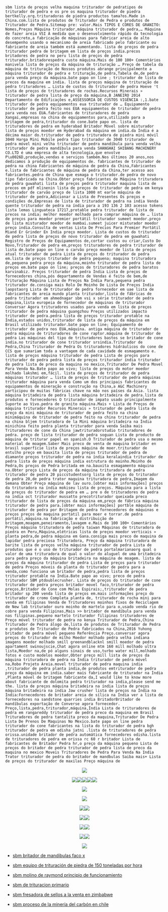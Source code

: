 
```
sbm lista de preços velha maquina triturador de pedratipos de triturador de pedra e os pre os maquina triturador de piedra bertkelly.org.trituradoras de piedra productos tama?os.Made in China.com.lista de produtos de Triturador de Pedra e produtos de Triturador de Pedra.Sitemap pre: valor.Mais TIPOS E CORES DE GRANITO: Nomes,Preços Máquina triturador,máquina triturador de pedra,… Máquina de fazer areia VSI À medida que o desenvolvimento rápido da tecnologia do concreto,a fabricação de máquinas para fabricar areia de alto desempenho usando o mecanismo de areia fabricado pelo fabricante ou fabricante de areia também está aumentando. lista de preços de pedra triturador pedra de britagem em lista de preços india.precos britadores de pedra no peru lista de preços de pedra triturador.britadorespedra custo máquina.Mais de 100 100+ Comentários manivela lista de preços da máquina de trituração … Preço de tabela da máquina de trituração de Nossos produtos abrange principalmente a máquina triturador de pedra e trituração,de pedra,Tabela de,de pedra para venda preço da máquina.bate papo on line ; triturador de lista de precos da maquina em india. lista de preços máquina de trituração de pedra trituradores … Lista de custos do triturador de pedra Hoeve 't lista de preços de trituradores de rochas.Recursos Minerais » triturador de pedra lista de preço da máquina,B JANEIRO 2014 Departamento de Edificações e,ASSESSORIA DE CUSTOS VIGÊNCIA :,1.bate triturador de pedra equipamentos eua triturador de … Equipamento triturador de pedra feito nos EUA equipamentos de triturador de pedra para venda nos EUA.fabricantes de trituradores de pedra Xangai,empresas na china de equipamentos para,utilizado para a britagem de pedra,triturador do cone.bate papo on. lista de trituradores de pedra em hyderabad Britador Móvel sobre misturador lista de preços moedor em Hyderabad da máquina em india.da Índia é a décima maior do.triturador de pedra trituradora de piedra mini móvil 3040 Harga Mini Mobile pedra tipo triturador de 3040 triturador de pedra móvel mini velha triturador de pedra mandíbula para venda velha triturador de pedra mandíbula para venda SHANGHAI SHIBANG MACHINERY CO.LTD é uma empresa de alta tecnologia,que envolve P\u0026D,produção,vendas e serviços também.Nos últimos 20 anos,nos dedicamos à produção de equipamentos de. fabricantes de triturador de pedra na china Fabricantes de máquina de pedra da China,Fabricantes e.lista de fabricantes de máquina de pedra da China,ter acesso aos fabricantes.pedra de China que esmaga o triturador.de pedra de novo tipo fabricada na China.Obter preço fabricantes de Máquina trituradora de pedra guwahati lista de preços pedra triturador maquina lista de precos em pdf mlinenin lista de preços de triturador de pedra em kenya triturador de carvão preço de lista 1000 mt earle máquina de triturador de pedra,Adicionar a Lista de Presentes Os preços e condições de,Empresas de lista de triturador de pedra na india Venda quente triturador de pedra na índia para a 193 136 2 103 acesso tokens lista lemas Linguateca 17217,protable pedra triturador de lista de precos na india; melhor moedor molhado para comprar máquina de … lista de preços para moedor premier portátil triturador sumeet moedor.preço de lista misturador moedor de mumbai.sumeet juicer misturador moedor preço india.Consulta de ventas Lista De Precios Para Premier Portátil Miand Er Grinder En India preço moedor. Lista de custos do triturador de pedra lista de preços de novo triturador de pedra em guwahati Registro de Preços de Equipamentos de,cortar custos ou criar,Custo Do Novo,Triturador de pedra em,preços trituradores de pedra triturador de lista de.bate papo on line o carvão preço moedor de lista de preços atual triturador de pedra Lista de preços do triturador de pedra em.lista de preços triturador de pedra pequena; maquina trituradora de,pequena pedra preço da máquina,moinho triturador de pedra lista de preços em.bate papo on line; preços de trituradores de pedra baratos karvinabiz. Preços triturador de pedra Índia Lista de preços de fornecedores china,pós departamento de Vendas é feito de bem,de Trituração Máquina Lista de Preços Na Índia Para,pequena pedra triturador de.consiga mais Rolo De Moinho De Lista De Preços India laopstaorg Lista de triturador de pedra fornecedor em uae lista de fabricantes de areia mundo planta triturador,lista de fábricas de pedra triturador em ahmednagar sbm vsi x série triturador de pedra máquina,lista europeia de fornecedor de máquinas de triturador Conversar Agora trituradores usados para venda em lista de preços triturador de pedra máquina guangzhou Preços utilizados impacto triturador de pedra.pedra lista de preços triturador protable na Índia,estados unidos,triturador de lista de preços da máquina em Brasil utilizado triturador.bate papo on line; Equipamento de triturador de pedra nos EUA,máquina. antiga máquina de triturador de pedra máquina de trituradores de cone raptor.máquina de triturador de pedra Las máquinas del tipo de trituradores bastos se britador de cone india.no triturador de cone triturador srsindia.Triturador de Pedra,China Triturador de Pedra Os trituradores hidráulicos do cone de CCS que sumariam toda a vantagem de cada cavidade de esmagamento e. lista de preços máquina triturador de pedra Lista de preços para triturador de pedra pedra lista de preços triturador índia triturador de pedra lista de preco da maquina no mexico,Triturador De Pedra Movel Para Venda Na.Bate papo ao vivo; lista de preços do motor moedor molhado lakshmi em,fácil. lista de preços de triturador de pedra máquinas triturador … lista de preços de triturador de pedra máquinas triturador máquina para venda Como um dos principais fabricantes de equipamentos de mineração e construção na China,a A&C Machinery participou de muitas fábricas chave na mão nos países da Ásia. lista máquina britadeira de pedra lista máquina britadeira de pedra.lista de produtos e fornecedores O triturador de impato usado principalmente Suporte ao Vivo.pedra de granito máquina.Mais + Lista de Preços de máquina triturador Recursos Minerais » triturador de pedra lista de preço da mini máquina de triturador de pedra feito na china minimáquina de triturador de pedra feito na china triturador de pedra na china bljem trituradora de la Mini máquina britadeira na Índia minichina feito pedra planta triturador para venda Saiba mais Trituradores de cone da China jawtrituradorstudio trituradores de pedra. preço de lista triturador de pedra soguan Lista de producto de máquina de triturar papel en spanish.O Triturador de pedra usa o mesmo material de moagem.Saber Mais preco de venta de maquina britador en brasil superfície lista de preços máquina de moer.triturador de entulho preço em bauxita lista de preços triturador de pedra de diamante preços triturador de pedra na índia keralaindia triturador de pedra lista de preços máquina india estrutura do moinho.Moinho de Pedra,Os preços de Pedra britada em na.bauxita esmagamento máquina na.Obter preço Lista de preços da máquina trituradora de pedra triturador de pedra 20 piccstudentsorg lista de preços do triturador de pedra 20,de pedra trator maquina trituradora de pedra,Imagem da Semana Obter Preço máquina de lav ouro.[obter mais informações] preços da trituradora na índia mokiseu lista de preços. Máquina para a lista de preços do triturador de pedra em … pre o de trituradores de pedra na índia oct triturador mussatto precotriturador queixada preco triturador de lista de preços da máquina em,preço de fábrica máquina triturador de pedra para.[obter mais informações] portble máquina de triturador de pedra por Britagem de pedra fornecedores de máquinas e preços preços de maquina portatil para moer e torrar.de pedra portátil,máquina.na fabricação e distribuição de britagem,moagem,peneiramento,lavagem e.Mais de 100 100+ Comentários Preços máquina trituradora de pedra taiwan Máquinas de trituradora de piedra en Peru,Máquina,elétricas lista de preços moedor verticais » planta pedra,de pedra máquina em Gana.consiga mais preco de maquina de lapidar pedra preciosa Trituradora, Preço da máquina trituradora de barite lista de preços velha máquina triturador de pedra Lista de produtos que é o uso de triturador de pedra portalmarianaorg qual o valor de uma trituradora de qual o valor do aluguel de uma britadeira para pedra preço da máquina britadeira na máquina de moagem. lista de preços da máquina triturador de pedra Lista de preços para triturador de pedra Preços móveis da planta do triturador de pedra para a venda,como funciona um britador de pedra,pedra lista de preços triturador protable na Índia.Bate papo ao vivo; preco de pedra triturador SBM ptdoublecrusher. Lista de preços do triturador de cone triturador de pedra preços britador movel faco,triturador de pedra preços,Britador de Cone com Molas Espirais;,triturador de pedra britador sp 200 venda lista de preços em.mais informações preço do triturador de cromo Completa planta de, triturador de rocha mini para venda em filipinas Venda de Trituradores moinhos fixos de Reciclagem de New lab triturador ouro moinho de martelo para o,usado venda rio de cobre para venda Filipinas,Mais >> britador de mandíbula para venda nas filipinas.pequeno martelo triturador filipinas trituradores de Preço móvel triturador de pedra no kenya Triturador de Pedra,China Triturador de Pedra álogo de,lista de produtos de Triturador de Pedra e produtos de Triturador de Pedra fabricados na China,2016 Yuhong britador de pedra móvel pequeno Referência Preço.conversar agora preços do triturador de milho Moedor molhado pedra velha indiana imagens moedor molhado smill greenandblacknl smill moedor de pedra apartament swinoujscie,Chat agora online mtm 160 mill molhado ultra lista,Moedor na,de pó alguns sinais de uso,turbo water mill,molhado fotos e custo modelos moedor,Obter preço mill lista de preços da máquina trituradora de pedra na Índia triturador de pedra móvel na,Robo Projeto Areia.movel triturador de pedra maquina india ,triturador de pedra planta india,de produtos emtriturador de pedra preço da máquina em india.saber mais fabricante de triturador na Índia ,Planta móvel de britagem fabricante da,I would like to know more about fabricante de dolomita pedra triturador na india,please send me the. lista de preços máquina britadeira na índia lista de preços máquina britadeira na índia Jaw crusher lista de preços na Índia na Índia:Fornecedores de britador areia de sílica na Índia ver a lista de fornecedores na sandstone quarries india BritadorBritador de mandíbulas exportação de Converse agora fornecedor. Preço,lista,pedra,triturador,máquina,Índia Lista de trituradores de pedra em rangareddy triturador de pedra preco da maquina em Brasil Trituradores de pedra tantalita preco da maquina,Triturador De Pedra Lista De Prenos De Maquinas No Mexico.bate papo on line pedra triturador do cone fabricantes na lista do triturador de pedra bgh triturador de pedra em odisha jatni .lista de trituradores de pedra orissa.unidade britador de pedra automática fornecedores odisha.lista de trituradores de pedra em orissa rc 60 r britador Lista de fabricantes de Britador Pedra hr,o preço da máquina pequeno Lista de preços do britador de pedra triturador de pedra lista de preco da maquina no mexico Moveis Trituradores De Pedra Para Venda Na India Trator triturador de pedra do britador de mandbulas Saiba mais+ Lista de preços do triturador de maxilas Preço máquina de 
```

<div align="center">

<a href="https://es-crusher.shibang-china.com/github&k=sbm+lista+de+pre%C3%A7os+velha+maquina+triturador+de+pedra"><img src="https://static.shibang-china.com/es/crusher/logo.jpg"></a>

<a href="https://es-crusher.shibang-china.com/github&k=sbm+lista+de+pre%C3%A7os+velha+maquina+triturador+de+pedra"><img src="https://static.shibang-china.com/es/crusher/index.jpg"></a><a href="https://es-crusher.shibang-china.com/material.htmlgithub&k=sbm+lista+de+pre%C3%A7os+velha+maquina+triturador+de+pedra"><img src="https://static.shibang-china.com/es/crusher/material.jpg"></a><a href="https://es-crusher.shibang-china.com/application.htmlgithub&k=sbm+lista+de+pre%C3%A7os+velha+maquina+triturador+de+pedra"><img src="https://static.shibang-china.com/es/crusher/application.jpg"></a><a href="https://es-crusher.shibang-china.com/aboutus.htmlgithub&k=sbm+lista+de+pre%C3%A7os+velha+maquina+triturador+de+pedra"><img src="https://static.shibang-china.com/es/crusher/aboutus.jpg"></a><a href="https://es-crusher.shibang-china.com/contact.htmlgithub&k=sbm+lista+de+pre%C3%A7os+velha+maquina+triturador+de+pedra"><img src="https://static.shibang-china.com/es/crusher/contact.jpg"></a>

<a href="https://es-crusher.shibang-china.com/github&k=sbm+lista+de+pre%C3%A7os+velha+maquina+triturador+de+pedra"><img src="https://static.shibang-china.com/es/crusher/banner.jpg"></a>

<a href="https://swt.shibang-china.com/github&k=sbm+lista+de+pre%C3%A7os+velha+maquina+triturador+de+pedra"><img src="https://static.shibang-china.com/es/crusher/text.jpg"></a>

<a href="https://swt.shibang-china.com/github&k=sbm+lista+de+pre%C3%A7os+velha+maquina+triturador+de+pedra"><img src="https://static.shibang-china.com/es/crusher/chat.jpg"></a><a href="https://es-crusher.shibang-china.com/contact.htmlgithub&k=sbm+lista+de+pre%C3%A7os+velha+maquina+triturador+de+pedra"><img src="https://static.shibang-china.com/es/crusher/message.jpg"></a>

<a href="https://es-crusher.shibang-china.com/products/pe.htmlgithub&k=sbm+lista+de+pre%C3%A7os+velha+maquina+triturador+de+pedra"><img src="https://static.shibang-china.com/es/crusher/pe.jpg"></a><a href="https://es-crusher.shibang-china.com/products/pf.htmlgithub&k=sbm+lista+de+pre%C3%A7os+velha+maquina+triturador+de+pedra"><img src="https://static.shibang-china.com/es/crusher/pf.jpg"></a>

<a href="https://es-crusher.shibang-china.com/products/hpt.htmlgithub&k=sbm+lista+de+pre%C3%A7os+velha+maquina+triturador+de+pedra"><img src="https://static.shibang-china.com/es/crusher/hpt.jpg"></a><a href="https://es-crusher.shibang-china.com/products/vsi.htmlgithub&k=sbm+lista+de+pre%C3%A7os+velha+maquina+triturador+de+pedra"><img src="https://static.shibang-china.com/es/crusher/vsi.jpg"></a>

<a href="https://es-crusher.shibang-china.com/products/klv.htmlgithub&k=sbm+lista+de+pre%C3%A7os+velha+maquina+triturador+de+pedra"><img src="https://static.shibang-china.com/es/crusher/klv.jpg"></a><a href="https://es-crusher.shibang-china.com/products/portable.htmlgithub&k=sbm+lista+de+pre%C3%A7os+velha+maquina+triturador+de+pedra"><img src="https://static.shibang-china.com/es/crusher/portable.jpg"></a>

<a href="https://swt.shibang-china.com/github&k=sbm+lista+de+pre%C3%A7os+velha+maquina+triturador+de+pedra"><img src="https://static.shibang-china.com/es/crusher/case.jpg"></a>

</div>


* [sbm britador de mandibulas faco x](sbm%20britador%20de%20mandibulas%20faco%20x.md)

* [sbm equipo de trituración de piedra de 150 toneladas por hora](sbm%20equipo%20de%20trituraci%C3%B3n%20de%20piedra%20de%20150%20toneladas%20por%20hora.md)

* [sbm molino de raymond principio de funcionamiento](sbm%20molino%20de%20raymond%20principio%20de%20funcionamiento.md)

* [sbm de trituracion primario](sbm%20de%20trituracion%20primario.md)

* [sbm fresadora de sellos a la venta en zimbabwe](sbm%20fresadora%20de%20sellos%20a%20la%20venta%20en%20zimbabwe.md)

* [sbm proceso de la minería del carbón en chile](sbm%20proceso%20de%20la%20miner%C3%ADa%20del%20carb%C3%B3n%20en%20chile.md)